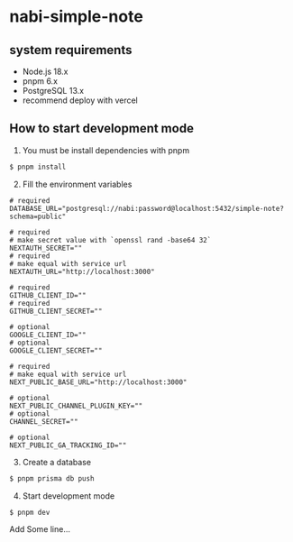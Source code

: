 # nabi-simple-note

## system requirements

- Node.js 18.x
- pnpm 6.x
- PostgreSQL 13.x
- recommend deploy with vercel

## How to start development mode

1. You must be install dependencies with pnpm

```bash
$ pnpm install
```

2. Fill the environment variables

```text
# required
DATABASE_URL="postgresql://nabi:password@localhost:5432/simple-note?schema=public"

# required
# make secret value with `openssl rand -base64 32`
NEXTAUTH_SECRET=""
# required
# make equal with service url
NEXTAUTH_URL="http://localhost:3000"

# required
GITHUB_CLIENT_ID=""
# required
GITHUB_CLIENT_SECRET=""

# optional
GOOGLE_CLIENT_ID=""
# optional
GOOGLE_CLIENT_SECRET=""

# required
# make equal with service url
NEXT_PUBLIC_BASE_URL="http://localhost:3000"

# optional
NEXT_PUBLIC_CHANNEL_PLUGIN_KEY=""
# optional
CHANNEL_SECRET=""

# optional
NEXT_PUBLIC_GA_TRACKING_ID=""
```

3. Create a database

```bash
$ pnpm prisma db push
```

4. Start development mode

```bash
$ pnpm dev
```


Add Some line...
